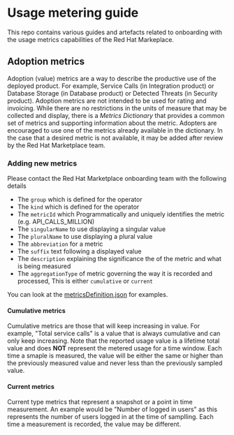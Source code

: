 # Usage metering guide

This repo contains various guides and artefacts related to onboarding with the usage metrics capabilities of the Red Hat Markeplace.

## Adoption metrics

Adoption (value) metrics are a way to describe the productive use of the deployed product. For example, Service Calls (in Integration product) or Database Storage (in Database product) or Detected Threats (in Security product). Adoption metrics are not intended to be used for rating and invoicing. While there are no restrictions in the units of measure that may be collected and display, there is a _Metrics Dictionary_ that provides a common set of metrics and supporting information about the metric. Adopters are encouraged to use one of the metrics already available in the dictionary. In the case that a desired metric is not available, it may be added after review by the Red Hat Marketplace team.

### Adding new metrics

Please contact the Red Hat Marketplace onboarding team with the following details
- The `group` which is defined for the operator
- The `kind` which is defined for the operator
- The `metricId` which Programmatically and uniquely identifies the metric (e.g. API_CALLS_MILLION)
- The `singularName` to use displaying a singular value
- The `pluralName` to use displaying a plural value
- The `abbreviation` for a metric
- The `suffix` text following a displayed value
- The `description` explaining the significance the of the metric and what is being measured
- The `aggregationType` of metric governing the way it is recorded and processed, This is either `cumulative` or `current`

You can look at the [metricsDefinition.json](metricsDictionary.json) for examples.

#### Cumulative metrics

Cumulative metrics are those that will keep increasing in value. For example, "Total service calls" is a value that is always cumulative and can only keep increasing. Note that the reported usage value is a lifetime total value and does **NOT** represent the metered usage for a time window. Each time a smaple is measured, the value will be either the same or higher than the previously measured value and never less than the previously sampled value.

#### Current metrics

Current type metrics that represent a snapshot or a point in time measurement. An example would be "Number of logged in users" as this represents the number of users logged in at the time of samplling. Each time a measurement is recorded, the value may be different.
